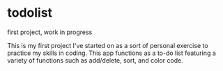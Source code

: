 # todolist
first project, work in progress

This is my first project I've started on as a sort of personal exercise to practice my skills in coding. This app functions as
a to-do list featuring a variety of functions such as add/delete, sort, and color code.
